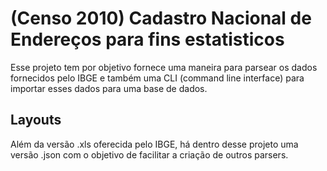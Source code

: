 # (Censo 2010) Cadastro Nacional de Endereços para fins estatisticos


Esse projeto tem por objetivo fornece uma maneira para parsear os dados fornecidos pelo
IBGE e também uma CLI (command line interface) para importar esses dados para uma base de dados.

## Layouts

Além da versão .xls oferecida pelo IBGE, há dentro desse projeto uma versão .json com o objetivo de facilitar
a criação de outros parsers.
